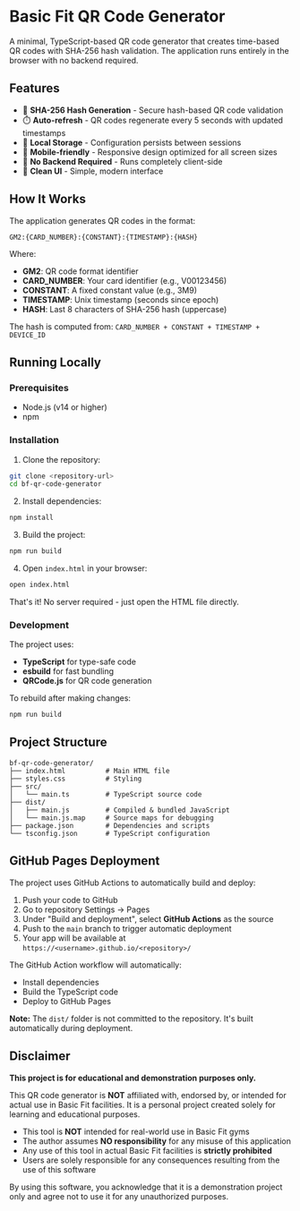 # Basic Fit QR Code Generator

A minimal, TypeScript-based QR code generator that creates time-based QR codes with SHA-256 hash validation. The application runs entirely in the browser with no backend required.

## Features

- 🔐 **SHA-256 Hash Generation** - Secure hash-based QR code validation
- ⏱️ **Auto-refresh** - QR codes regenerate every 5 seconds with updated timestamps
- 💾 **Local Storage** - Configuration persists between sessions
- 📱 **Mobile-friendly** - Responsive design optimized for all screen sizes
- 🚀 **No Backend Required** - Runs completely client-side
- 🎨 **Clean UI** - Simple, modern interface

## How It Works

The application generates QR codes in the format:

```
GM2:{CARD_NUMBER}:{CONSTANT}:{TIMESTAMP}:{HASH}
```

Where:

- **GM2**: QR code format identifier
- **CARD_NUMBER**: Your card identifier (e.g., V00123456)
- **CONSTANT**: A fixed constant value (e.g., 3M9)
- **TIMESTAMP**: Unix timestamp (seconds since epoch)
- **HASH**: Last 8 characters of SHA-256 hash (uppercase)

The hash is computed from: `CARD_NUMBER + CONSTANT + TIMESTAMP + DEVICE_ID`

## Running Locally

### Prerequisites

- Node.js (v14 or higher)
- npm

### Installation

1. Clone the repository:

```bash
git clone <repository-url>
cd bf-qr-code-generator
```

2. Install dependencies:

```bash
npm install
```

3. Build the project:

```bash
npm run build
```

4. Open `index.html` in your browser:

```bash
open index.html
```

That's it! No server required - just open the HTML file directly.

### Development

The project uses:

- **TypeScript** for type-safe code
- **esbuild** for fast bundling
- **QRCode.js** for QR code generation

To rebuild after making changes:

```bash
npm run build
```

## Project Structure

```
bf-qr-code-generator/
├── index.html          # Main HTML file
├── styles.css          # Styling
├── src/
│   └── main.ts         # TypeScript source code
├── dist/
│   ├── main.js         # Compiled & bundled JavaScript
│   └── main.js.map     # Source maps for debugging
├── package.json        # Dependencies and scripts
└── tsconfig.json       # TypeScript configuration
```

## GitHub Pages Deployment

The project uses GitHub Actions to automatically build and deploy:

1. Push your code to GitHub
2. Go to repository Settings → Pages
3. Under "Build and deployment", select **GitHub Actions** as the source
4. Push to the `main` branch to trigger automatic deployment
5. Your app will be available at `https://<username>.github.io/<repository>/`

The GitHub Action workflow will automatically:

- Install dependencies
- Build the TypeScript code
- Deploy to GitHub Pages

**Note:** The `dist/` folder is not committed to the repository. It's built automatically during deployment.

## Disclaimer

**This project is for educational and demonstration purposes only.**

This QR code generator is **NOT** affiliated with, endorsed by, or intended for actual use in Basic Fit facilities. It is a personal project created solely for learning and educational purposes.

- This tool is **NOT** intended for real-world use in Basic Fit gyms
- The author assumes **NO responsibility** for any misuse of this application
- Any use of this tool in actual Basic Fit facilities is **strictly prohibited**
- Users are solely responsible for any consequences resulting from the use of this software

By using this software, you acknowledge that it is a demonstration project only and agree not to use it for any unauthorized purposes.
